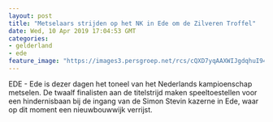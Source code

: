 ```yaml
---
layout: post
title: "Metselaars strijden op het NK in Ede om de Zilveren Troffel"
date: Wed, 10 Apr 2019 17:04:53 GMT
categories: 
- gelderland 
- ede 
feature_image: "https://images3.persgroep.net/rcs/cQXD7yqAAXWIJgdqhuI94s1ttlQ/diocontent/145236572/_fitwidth/400/?appId=21791a8992982cd8da851550a453bd7f&quality=0.7"
---
```


EDE - Ede is dezer dagen het toneel van het Nederlands kampioenschap metselen. De twaalf finalisten aan de titelstrijd maken speeltoestellen voor een hindernisbaan bij de ingang van de Simon Stevin kazerne in Ede, waar op dit moment een nieuwbouwwijk verrijst.
